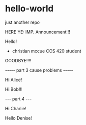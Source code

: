 # hello-world
just another repo

HERE YE: IMP. Announcement!!! 

Hello!

- christian mccue COS 420 student

GOODBYE!!!!

----- part 3 cause problems -----

Hi Alice!

Hi Bob!!!

--- part 4 ---

Hi Charlie!

Hello Denise!

